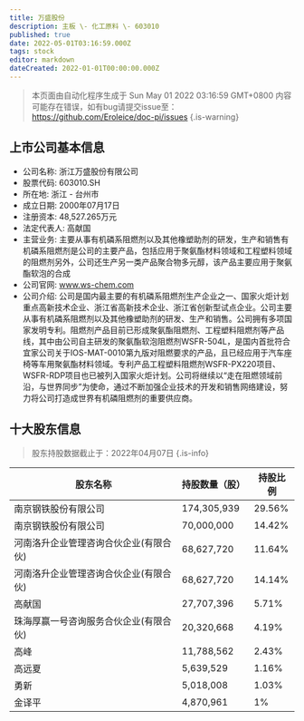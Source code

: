 ```yaml
---
title: 万盛股份
description: 主板 \- 化工原料 \- 603010
published: true
date: 2022-05-01T03:16:59.000Z
tags: stock
editor: markdown
dateCreated: 2022-01-01T00:00:00.000Z
---
```


> 本页面由自动化程序生成于 Sun May 01 2022 03:16:59 GMT+0800
> 内容可能存在错误，如有bug请提交issue至：https://github.com/Eroleice/doc-pi/issues
{.is-warning}

## 上市公司基本信息
- 公司名称: 浙江万盛股份有限公司
- 股票代码: 603010.SH
- 所在地: 浙江 - 台州市
- 成立日期: 2000年07月17日
- 注册资本: 48,527.265万元
- 法定代表人: 高献国
- 主营业务: 主要从事有机磷系阻燃剂以及其他橡塑助剂的研发，生产和销售有机磷系阻燃剂是公司的主要产品，包括应用于聚氨酯材料领域和工程塑料领域的阻燃剂另外，公司还生产另一类产品聚合物多元醇，该产品主要应用于聚氨酯软泡的合成
- 公司官网: www.ws-chem.com
- 公司介绍: 公司是国内最主要的有机磷系阻燃剂生产企业之一、国家火炬计划重点高新技术企业、浙江省高新技术企业、浙江省创新型试点企业。公司主要从事有机磷系阻燃剂以及其他橡塑助剂的研发、生产和销售。公司拥有多项国家发明专利。阻燃剂产品目前已形成聚氨酯阻燃剂、工程塑料阻燃剂等产品线，其中由公司自主研发的聚氨酯软泡阻燃剂WSFR-504L，是国内首批符合宜家公司关于IOS-MAT-0010第九版对阻燃要求的产品，且已经应用于汽车座椅等车用聚氨酯材料领域。专利产品工程塑料阻燃剂WSFR-PX220项目、WSFR-RDP项目也已被列入国家火炬计划。公司将继续以“走在阻燃领域前沿，与世界同步”为使命，通过不断加强企业技术的开发和销售网络建设，努力将公司打造成世界有机磷阻燃剂的重要供应商。


## 十大股东信息
> 股东持股数据截止于：2022年04月07日
{.is-info}

| 股东名称 | 持股数量（股） | 持股比例 |
| --- | --- | --- |
| 南京钢铁股份有限公司 | 174,305,939 | 29.56% |
| 南京钢铁股份有限公司 | 70,000,000 | 14.42% |
| 河南洛升企业管理咨询合伙企业(有限合伙) | 68,627,720 | 11.64% |
| 河南洛升企业管理咨询合伙企业(有限合伙) | 68,627,720 | 14.14% |
| 高献国 | 27,707,396 | 5.71% |
| 珠海厚赢一号咨询服务合伙企业(有限合伙) | 20,320,668 | 4.19% |
| 高峰 | 11,788,562 | 2.43% |
| 高远夏 | 5,639,529 | 1.16% |
| 勇新 | 5,018,008 | 1.03% |
| 金译平 | 4,870,961 | 1% |




